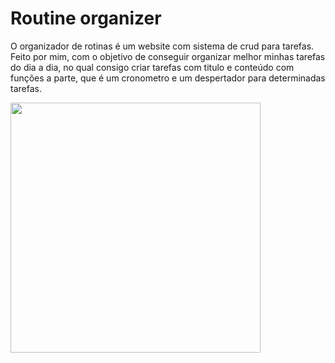 # Routine organizer

O organizador de rotinas é um website com sistema de crud para tarefas. Feito por mim, com o objetivo de conseguir organizar melhor minhas tarefas do dia a dia, no qual consigo criar tarefas com titulo e conteúdo com funções a parte, que é um cronometro e um despertador para determinadas tarefas.

<img src="/assets/images/Captura de ecrã 2024-11-19 011749.png" style="width: 400px"> 

